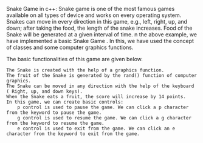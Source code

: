 Snake Game in c++:
Snake game is one of the most famous games available on all types of device and works on every operating system. Snakes can move in every direction in this game, e.g., left, right, up, and down; after taking the food, the length of the snake increases. Food of the Snake will be generated at a given interval of time.
n the above example, we have implemented a basic Snake Game
. In this, we have used the concept of classes and some computer graphics functions.

The basic functionalities of this game are given below.

    The Snake is created with the help of a graphics function.
    The fruit of the Snake is generated by the rand() function of computer graphics.
    The Snake can be moved in any direction with the help of the keyboard ( Right, up, and down keys).
    When the Snake eats a fruit, the score will increase by 14 points.
    In this game, we can create basic controls:
        p control is used to pause the game. We can click a p character from the keyword to pause the game.
        g control is used to resume the game. We can click a g character from the keyword to resume the game.
        e control is used to exit from the game. We can click an e character from the keyword to exit from the game.
